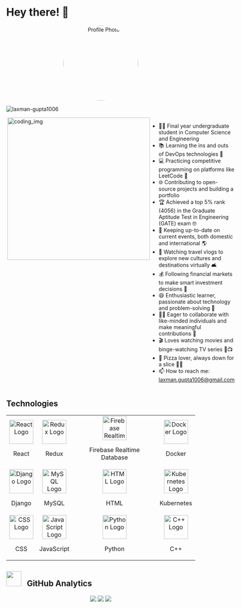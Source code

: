 # Hey there! 👋

<!-- Circular Profile Image -->
<p align="center">
  <img src="https://drive.google.com/uc?export=view&id=1BgM7VXb_SVjYSBKF00Pee9Ec5QzIy9O9" alt="Profile Photo" width="200" height="200" style="border-radius:50%">
</p>
<p align="left"> <img src="https://komarev.com/ghpvc/?username=laxman-gupta1006&label=Profile%20views&color=0e75b6&style=flat" alt="laxman-gupta1006" /> </p>
<div style="display:flex">
  <img align="right" alt="coding_img" width="380" src="https://media.giphy.com/media/RbDKaczqWovIugyJmW/giphy.gif">
  </p>

- 👨‍🎓 Final year undergraduate student in Computer Science and Engineering
- 📚 Learning the ins and outs of DevOps technologies 🤖
- 💻 Practicing competitive programming on platforms like LeetCode 🤔
- 🌐 Contributing to open-source projects and building a portfolio
- 🏆 Achieved a top 5% rank (4056) in the Graduate Aptitude Test in Engineering (GATE) exam 🤓
- 📰 Keeping up-to-date on current events, both domestic and international 🌎
- 🌴 Watching travel vlogs to explore new cultures and destinations virtually 🛋️
- 💰 Following financial markets to make smart investment decisions 💸
- 😄 Enthusiastic learner, passionate about technology and problem-solving 💪
- 👨‍💻 Eager to collaborate with like-minded individuals and make meaningful contributions 👥
- 🎬 Loves watching movies and binge-watching TV series 🍿📺
- 🍕 Pizza lover, always down for a slice 🍕🤤
- 📫 How to reach me: laxman.gupta1006@gmail.com
</div>


## Technologies


<div align="center">
  <table style="width:100%;" border="0px">
    <tr>
      <td align="center">
        <img src="https://img.icons8.com/nolan/64/react-native.png" alt="React Logo" width="64" height="64" />
        <p>React</p>
      </td>
      <td align="center">
        <img src="https://img.icons8.com/color/64/000000/redux.png" alt="Redux Logo" width="64" height="64" />
        <p>Redux</p>
      </td>
      <td align="center">
        <img src="https://img.icons8.com/color/64/000000/firebase.png" alt="Firebase Realtime Database Logo" width="64" height="64" />
        <p>Firebase Realtime Database</p>
      </td>
      <td align="center">
        <img src="https://img.icons8.com/color/64/000000/docker.png" alt="Docker Logo" width="64" height="64" />
        <p>Docker</p>
      </td>
    </tr>
    <tr>
      <td align="center">
        <img src="https://img.icons8.com/color/64/000000/django.png" alt="Django Logo" width="64" height="64" />
        <p>Django</p>
      </td>
      <td align="center">
        <img src="https://img.icons8.com/color/64/000000/mysql-logo.png" alt="MySQL Logo" width="64" height="64" />
        <p>MySQL</p>
      </td>
      <td align="center">
        <img src="https://img.icons8.com/color/64/000000/html-5.png" alt="HTML Logo" width="64" height="64" />
        <p>HTML</p>
      </td>
      <td align="center">
        <img src="https://img.icons8.com/color/64/000000/kubernetes.png" alt="Kubernetes Logo" width="64" height="64" />
        <p>Kubernetes</p>
      </td>
    </tr>
    <tr>
      <td align="center">
        <img src="https://img.icons8.com/color/64/000000/css3.png" alt="CSS Logo" width="64" height="64" />
        <p>CSS</p>
      </td>
      <td align="center">
        <img src="https://img.icons8.com/color/64/000000/javascript.png" alt="JavaScript Logo" width="64" height="64" />
        <p>JavaScript</p>
      </td>
      <td align="center">
        <img src="https://img.icons8.com/color/64/000000/python.png" alt="Python Logo" width="64" height="64" />
        <p>Python</p>
      </td>
      <td align="center">
        <img src="https://img.icons8.com/color/64/000000/c-plus-plus-logo.png" alt="C++ Logo" width="64" height="64" />
        <p>C++</p>
      </td>
    </tr>
  </table>
</div>


## <img src="https://media0.giphy.com/media/YZuPLv7YPBzBRXuWnf/giphy.gif?cid=ecf05e47b1vr1pwvpcs8wfyoilhcn8g0nj1jyqo13mhb5dcg&rid=giphy.gif&ct=s" width="40"> &nbsp; **GitHub Analytics**
<p align="center">
<img src="https://github-readme-stats.vercel.app/api?username=laxman-gupta1006&show_icons=true" align="center"/>
<img src="https://github-readme-streak-stats.herokuapp.com/?user=laxman-gupta1006" align="center" />
<img src="https://github-readme-stats.vercel.app/api/top-langs?username=laxman-gupta1006". align="center"/>

</p>
